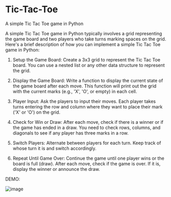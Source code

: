 # Tic-Tac-Toe
A simple Tic Tac Toe game in Python

A simple Tic Tac Toe game in Python typically involves a grid representing the game board and two players who take turns marking spaces on the grid. Here's a brief description of how you can implement a simple Tic Tac Toe game in Python:

1.	Setup the Game Board: Create a 3x3 grid to represent the Tic Tac Toe board. You can use a nested list or any other data structure to represent the grid.

2.	Display the Game Board: Write a function to display the current state of the game board after each move. This function will print out the grid with the current marks (e.g., 'X', 'O', or empty) in each cell.

3.	Player Input: Ask the players to input their moves. Each player takes turns entering the row and column where they want to place their mark ('X' or 'O') on the grid.

4.	Check for Win or Draw: After each move, check if there is a winner or if the game has ended in a draw. You need to check rows, columns, and diagonals to see if any player has three marks in a row.

5.	Switch Players: Alternate between players for each turn. Keep track of whose turn it is and switch accordingly.

6.	Repeat Until Game Over: Continue the game until one player wins or the board is full (draw). After each move, check if the game is over. If it is, display the winner or announce the draw.

DEMO:

![image](https://github.com/arshasuresh03/Tic-Tac-Toe/assets/160167081/a5fe437c-ec4e-4fdf-8c63-c0da456682ac)
